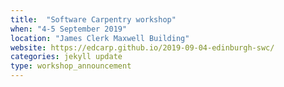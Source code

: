 ```yaml
---
title:  "Software Carpentry workshop"
when: "4-5 September 2019"
location: "James Clerk Maxwell Building"
website: https://edcarp.github.io/2019-09-04-edinburgh-swc/
categories: jekyll update
type: workshop_announcement
---
```

